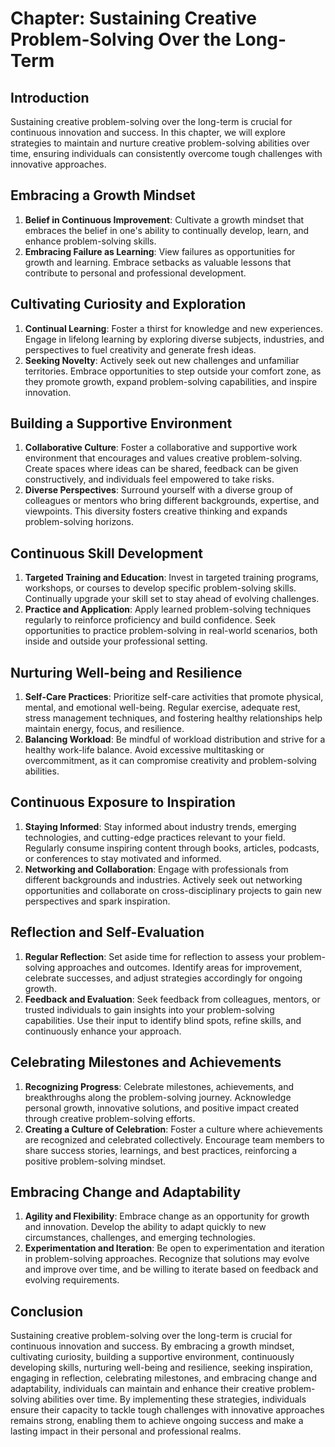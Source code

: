 Chapter: Sustaining Creative Problem-Solving Over the Long-Term
===============================================================

Introduction
------------

Sustaining creative problem-solving over the long-term is crucial for continuous innovation and success. In this chapter, we will explore strategies to maintain and nurture creative problem-solving abilities over time, ensuring individuals can consistently overcome tough challenges with innovative approaches.

Embracing a Growth Mindset
--------------------------

1. **Belief in Continuous Improvement**: Cultivate a growth mindset that embraces the belief in one's ability to continually develop, learn, and enhance problem-solving skills.
2. **Embracing Failure as Learning**: View failures as opportunities for growth and learning. Embrace setbacks as valuable lessons that contribute to personal and professional development.

Cultivating Curiosity and Exploration
-------------------------------------

1. **Continual Learning**: Foster a thirst for knowledge and new experiences. Engage in lifelong learning by exploring diverse subjects, industries, and perspectives to fuel creativity and generate fresh ideas.
2. **Seeking Novelty**: Actively seek out new challenges and unfamiliar territories. Embrace opportunities to step outside your comfort zone, as they promote growth, expand problem-solving capabilities, and inspire innovation.

Building a Supportive Environment
---------------------------------

1. **Collaborative Culture**: Foster a collaborative and supportive work environment that encourages and values creative problem-solving. Create spaces where ideas can be shared, feedback can be given constructively, and individuals feel empowered to take risks.
2. **Diverse Perspectives**: Surround yourself with a diverse group of colleagues or mentors who bring different backgrounds, expertise, and viewpoints. This diversity fosters creative thinking and expands problem-solving horizons.

Continuous Skill Development
----------------------------

1. **Targeted Training and Education**: Invest in targeted training programs, workshops, or courses to develop specific problem-solving skills. Continually upgrade your skill set to stay ahead of evolving challenges.
2. **Practice and Application**: Apply learned problem-solving techniques regularly to reinforce proficiency and build confidence. Seek opportunities to practice problem-solving in real-world scenarios, both inside and outside your professional setting.

Nurturing Well-being and Resilience
-----------------------------------

1. **Self-Care Practices**: Prioritize self-care activities that promote physical, mental, and emotional well-being. Regular exercise, adequate rest, stress management techniques, and fostering healthy relationships help maintain energy, focus, and resilience.
2. **Balancing Workload**: Be mindful of workload distribution and strive for a healthy work-life balance. Avoid excessive multitasking or overcommitment, as it can compromise creativity and problem-solving abilities.

Continuous Exposure to Inspiration
----------------------------------

1. **Staying Informed**: Stay informed about industry trends, emerging technologies, and cutting-edge practices relevant to your field. Regularly consume inspiring content through books, articles, podcasts, or conferences to stay motivated and informed.
2. **Networking and Collaboration**: Engage with professionals from different backgrounds and industries. Actively seek out networking opportunities and collaborate on cross-disciplinary projects to gain new perspectives and spark inspiration.

Reflection and Self-Evaluation
------------------------------

1. **Regular Reflection**: Set aside time for reflection to assess your problem-solving approaches and outcomes. Identify areas for improvement, celebrate successes, and adjust strategies accordingly for ongoing growth.
2. **Feedback and Evaluation**: Seek feedback from colleagues, mentors, or trusted individuals to gain insights into your problem-solving capabilities. Use their input to identify blind spots, refine skills, and continuously enhance your approach.

Celebrating Milestones and Achievements
---------------------------------------

1. **Recognizing Progress**: Celebrate milestones, achievements, and breakthroughs along the problem-solving journey. Acknowledge personal growth, innovative solutions, and positive impact created through creative problem-solving efforts.
2. **Creating a Culture of Celebration**: Foster a culture where achievements are recognized and celebrated collectively. Encourage team members to share success stories, learnings, and best practices, reinforcing a positive problem-solving mindset.

Embracing Change and Adaptability
---------------------------------

1. **Agility and Flexibility**: Embrace change as an opportunity for growth and innovation. Develop the ability to adapt quickly to new circumstances, challenges, and emerging technologies.
2. **Experimentation and Iteration**: Be open to experimentation and iteration in problem-solving approaches. Recognize that solutions may evolve and improve over time, and be willing to iterate based on feedback and evolving requirements.

Conclusion
----------

Sustaining creative problem-solving over the long-term is crucial for continuous innovation and success. By embracing a growth mindset, cultivating curiosity, building a supportive environment, continuously developing skills, nurturing well-being and resilience, seeking inspiration, engaging in reflection, celebrating milestones, and embracing change and adaptability, individuals can maintain and enhance their creative problem-solving abilities over time. By implementing these strategies, individuals ensure their capacity to tackle tough challenges with innovative approaches remains strong, enabling them to achieve ongoing success and make a lasting impact in their personal and professional realms.
